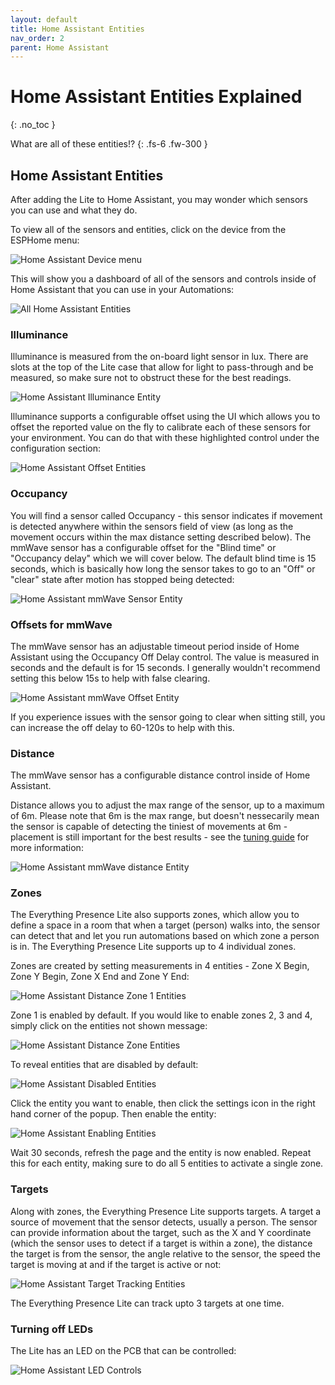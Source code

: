```yaml
---
layout: default
title: Home Assistant Entities
nav_order: 2
parent: Home Assistant
---
```


# Home Assistant Entities Explained

{: .no_toc }

What are all of these entities!?
{: .fs-6 .fw-300 }

## Home Assistant Entities

After adding the Lite to Home Assistant, you may wonder which sensors you can use and what they do.

To view all of the sensors and entities, click on the device from the ESPHome menu:

![Home Assistant Device menu](../images/home-assistant-devices.png)

This will show you a dashboard of all of the sensors and controls inside of Home Assistant that you can use in your Automations:

![All Home Assistant Entities](../images/home-assistant-entities-overview.png)

### Illuminance

Illuminance is measured from the on-board light sensor in lux. There are slots at the top of the Lite case that allow for light to pass-through and be measured, so make sure not to obstruct these for the best readings.

![Home Assistant Illuminance Entity](../images/home-assistant-entities-illuminance.jpg)

Illuminance supports a configurable offset using the UI which allows you to offset the reported value on the fly to calibrate each of these sensors for your environment. You can do that with these highlighted control under the configuration section:

![Home Assistant Offset Entities](../images/home-assistant-entities-offset-controls.png)

### Occupancy

You will find a sensor called Occupancy - this sensor indicates if movement is detected anywhere within the sensors field of view (as long as the movement occurs within the max distance setting described below). The mmWave sensor has a configurable offset for the "Blind time" or "Occupancy delay" which we will cover below. The default blind time is 15 seconds, which is basically how long the sensor takes to go to an "Off" or "clear" state after motion has stopped being detected:

![Home Assistant mmWave Sensor Entity](../images/home-assistant-entities-mmwave.jpg)

### Offsets for mmWave

The mmWave sensor has an adjustable timeout period inside of Home Assistant using the Occupancy Off Delay control. The value is measured in seconds and the default is for 15 seconds. I generally wouldn't recommend setting this below 15s to help with false clearing.

![Home Assistant mmWave Offset Entity](../images/home-assistant-entities-mmwave-offset.jpg)

If you experience issues with the sensor going to clear when sitting still, you can increase the off delay to 60-120s to help with this.

### Distance

The mmWave sensor has a configurable distance control inside of Home Assistant.

Distance allows you to adjust the max range of the sensor, up to a maximum of 6m. Please note that 6m is the max range, but doesn't nessecarily mean the sensor is capable of detecting the tiniest of movements at 6m - placement is still important for the best results - see the [tuning guide](../tuning.html) for more information:

![Home Assistant mmWave distance Entity](../images/home-assistant-entities-mmwave-distance.jpg)

### Zones

The Everything Presence Lite also supports zones, which allow you to define a space in a room that when a target (person) walks into, the sensor can detect that and let you run automations based on which zone a person is in. The Everything Presence Lite supports up to 4 individual zones.

Zones are created by setting measurements in 4 entities - Zone X Begin, Zone Y Begin, Zone X End and Zone Y End:

![Home Assistant Distance Zone 1 Entities](../images/home-assistant-entities-zone-controls-1.jpg)

 Zone 1 is enabled by default. If you would like to enable zones 2, 3 and 4, simply click on the entities not shown message:

![Home Assistant Distance Zone Entities](../images/home-assistant-entities-distance-entities-not-shown.png)

To reveal entities that are disabled by default:

![Home Assistant Disabled Entities](../images/home-assistant-entities-disabled-reveal.png)

Click the entity you want to enable, then click the settings icon in the right hand corner of the popup. Then enable the entity:

![Home Assistant Enabling Entities](../images/home-assistant-entities-enabling-toggle.png)

Wait 30 seconds, refresh the page and the entity is now enabled. Repeat this for each entity, making sure to do all 5 entities to activate a single zone.

### Targets

Along with zones, the Everything Presence Lite supports targets. A target a source of movement that the sensor detects, usually a person. The sensor can provide information about the target, such as the X and Y coordinate (which the sensor uses to detect if a target is within a zone), the distance the target is from the sensor, the angle relative to the sensor, the speed the target is moving at and if the target is active or not:

![Home Assistant Target Tracking Entities](../images/home-assistant-entities-target-tracking-summary.png)

The Everything Presence Lite can track upto 3 targets at one time.

### Turning off LEDs

The Lite has an LED on the PCB that can be controlled:

![Home Assistant LED Controls](../images/home-assistant-entities-led-controls.jpg)

<script>
const toggleDarkMode = document.querySelector('.js-toggle-dark-mode');

jtd.addEvent(toggleDarkMode, 'click', function(){
  if (jtd.getTheme() === 'dark') {
    jtd.setTheme('light');
    toggleDarkMode.textContent = 'Preview dark color scheme';
  } else {
    jtd.setTheme('dark');
    toggleDarkMode.textContent = 'Return to the light side';
  }
});
</script>
